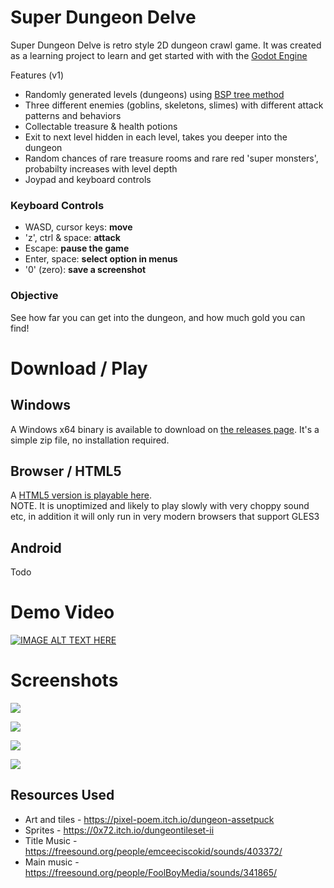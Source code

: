 # Super Dungeon Delve

Super Dungeon Delve is retro style 2D dungeon crawl game. It was created as a learning project to learn and get started with with the [Godot Engine](https://godotengine.org/)

Features (v1)
- Randomly generated levels (dungeons) using [BSP tree method](http://www.roguebasin.com/index.php?title=Basic_BSP_Dungeon_generation)
- Three different enemies (goblins, skeletons, slimes) with different attack patterns and behaviors
- Collectable treasure & health potions 
- Exit to next level hidden in each level, takes you deeper into the dungeon
- Random chances of rare treasure rooms and rare red 'super monsters', probabilty increases with level depth
- Joypad and keyboard controls

### Keyboard Controls
- WASD, cursor keys: **move**
- 'z', ctrl & space: **attack**
- Escape: **pause the game**
- Enter, space: **select option in menus**
- '0' (zero): **save a screenshot**

### Objective
See how far you can get into the dungeon, and how much gold you can find!

# Download / Play
## Windows 
A Windows x64 binary is available to download on [the releases page](https://github.com/benc-uk/super-dungeon-delve/releases). It's a simple zip file, no installation required.

## Browser / HTML5 
A [HTML5 version is playable here](http://code.benco.io/super-dungeon-delve/).  
NOTE. It is unoptimized and likely to play slowly with very choppy sound etc, in addition it will only run in very modern browsers that support GLES3

## Android
Todo

# Demo Video
[![IMAGE ALT TEXT HERE](https://img.youtube.com/vi/YRL8pksC_UU/0.jpg)](https://www.youtube.com/watch?v=YRL8pksC_UU)

# Screenshots
![](https://user-images.githubusercontent.com/14982936/71577705-21265f00-2aed-11ea-924f-1d94c6fbe8ef.png)

![](https://user-images.githubusercontent.com/14982936/71577753-431fe180-2aed-11ea-97db-a9b93178e867.png)

![](https://user-images.githubusercontent.com/14982936/71577716-28e60380-2aed-11ea-90e6-323575da521e.png)

![](https://user-images.githubusercontent.com/14982936/71577727-30a5a800-2aed-11ea-9576-b91d06033561.png)

## Resources Used
- Art and tiles - https://pixel-poem.itch.io/dungeon-assetpuck
- Sprites - https://0x72.itch.io/dungeontileset-ii
- Title Music - https://freesound.org/people/emceeciscokid/sounds/403372/
- Main music - https://freesound.org/people/FoolBoyMedia/sounds/341865/